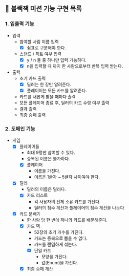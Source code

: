 ## 🚀 블랙잭 미션 기능 구현 목록

### 1. 입출력 기능
- 입력
  - 참여할 사람 이름 입력
    - [x] 쉼표로 구분해야 한다.
  - 스탠드 / 히트 여부 입력
    - [x] y / n 둘 중 하나만 입력 가능하다.
    - [x] n을 입력할 때 까지 한 사람으로부터 반복 입력 받는다.
- 출력
  - 초기 카드 출력
    - [x] 딜러는 한 장만 알려준다.
    - [x] 플레이어는 모든 카드를 알려준다.
  - 카드를 새롭게 받을 때마다 출력
  - 모든 플레이어 종료 후, 딜러의 카드 수령 여부 출력
  - 결과 출력
  - 최종 승패 출력

### 2. 도메인 기능
- 게임 
  - [x] 플레이어들
    - 최대 9명만 참여할 수 있다.
    - 중복된 이름은 불가하다.
    - [x] 플레이어
      - 이름을 가진다.
      - 이름은 1글자 ~ 5글자 사이여야 한다.
  - [x] 딜러
    - 딜러의 이름은 딜러다. 
    - [x] 카드 리스트 
      - 각 사용자의 전체 소유 카드를 가진다.
      - 딜러의 점수 계산과 플레이어의 점수 계산을 나눈다
  - [x] 카드 분배기
    - 한 사람 당 한 번에 하나의 카드를 배분해준다.
    - [x] 카드 덱
      - 52장의 초기 개수를 가진다.
      - 카드는 중복으로 뽑을 수 없다.
      - 카드를 랜덤하게 섞는다.
      - [x] 단일 카드
        - 모양을 가진다.
        - 값(Enum)을 가진다.
    - [x] 최종 승패 계산
